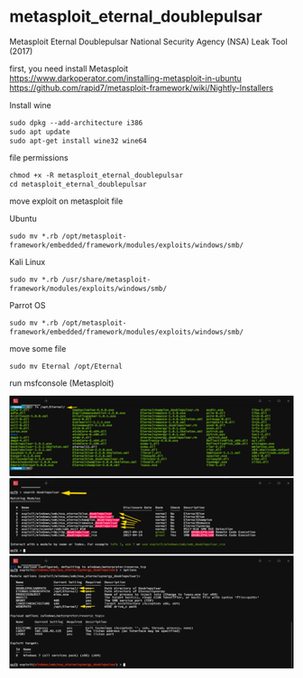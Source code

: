 # metasploit_eternal_doublepulsar
Metasploit Eternal Doublepulsar National Security Agency (NSA) Leak Tool (2017)

first, you need install Metasploit<br>
<a href="https://www.darkoperator.com/installing-metasploit-in-ubuntu">https://www.darkoperator.com/installing-metasploit-in-ubuntu</a><br>
<a href="https://github.com/rapid7/metasploit-framework/wiki/Nightly-Installers">https://github.com/rapid7/metasploit-framework/wiki/Nightly-Installers</a>

Install wine
```
sudo dpkg --add-architecture i386
sudo apt update
sudo apt-get install wine32 wine64
```

file permissions
```
chmod +x -R metasploit_eternal_doublepulsar
cd metasploit_eternal_doublepulsar
```


move exploit on metasploit file

Ubuntu
```
sudo mv *.rb /opt/metasploit-framework/embedded/framework/modules/exploits/windows/smb/
```

Kali Linux
```
sudo mv *.rb /usr/share/metasploit-framework/modules/exploits/windows/smb/
```

Parrot OS
```
sudo mv *.rb /opt/metasploit-framework/embedded/framework/modules/exploits/windows/smb/
```
move some file
```
sudo mv Eternal /opt/Eternal
```
run msfconsole (Metasploit)

<img src="https://github.com/rouze-d/metasploit_eternal_doublepulsar/blob/main/screenshot/01.png">
<img src="https://github.com/rouze-d/metasploit_eternal_doublepulsar/blob/main/screenshot/02.png">
<img src="https://github.com/rouze-d/metasploit_eternal_doublepulsar/blob/main/screenshot/03.png">
